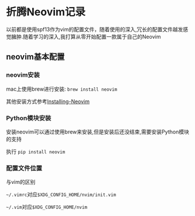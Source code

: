 # 折腾Neovim记录

以前都是使用spf13作为vim的配置文件，随着使用的深入,冗长的配置文件越发感觉臃肿.随着学习的深入,我打算从零开始配置一款属于自己的Neovim

## neovim基本配置

### neovim安装

mac上使用brew进行安装:
`brew install neovim`

其他安装方式参考[Installing-Neovim](https://github.com/neovim/neovim/wiki/Installing-Neovim)

### Python模块安装

安装neovim可以通过使用brew来安装,但是安装后还没结束,需要安装Python模块的支持

执行 `pip install neovim`

### 配置文件位置

与vim的区别

`~/.vimrc`对应`$XDG_CONFIG_HOME/nvim/init.vim`

`~/.vim`对应`$XDG_CONFIG_HOME/nvim`
